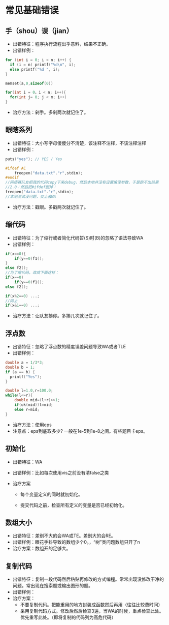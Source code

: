 # 常见基础错误

## 手（shou）误（jian）

* 出错特征：程序执行流程出乎意料，结果不正确。
* 出错样例：

```cpp
for (int i = 0; i < n; i++) {
  if (i = n) printf("%d\n", i);
  else printf("%d ", i);
}
```

```cpp
memset(a,0,sizeof(0))
```

```cpp
for(int i = 0，i < n; i++){
  for(int j= 0; j < m; i++)
}
```

* 治疗方法：剁手。多剁两次就记住了。

## 眼瞎系列

* 出错特征：大小写字母傻傻分不清楚，该注释不注释，不该注释注释
* 出错样例：

```cpp
puts("yes"); // YES / Yes 
```

```cpp
#ifdef AC
    freopen("data.txt"."r",stdin);
#endif
//网络赛队友把我的代码copy下来debug，然后本地并没有设置编译参数，于是跑不出结果
//2.0：然后把#ifdef删掉：
freopen("data.txt"."r",stdin);
//本地测试没问题，交上去WA
```

* 治疗方法：戳眼。多戳两次就记住了。

## 缩代码

* 出错特征：为了缩行或者简化代码暂\(S\)时\(B\)的忽略了语法导致WA
* 出错样例：

```cpp
if(x==0){
	if(y==0)f1();
}
else f2();
//为了缩代码，改成下面这样：
if(x==0)
	if(y==0)f1();
else f2();
```

```cpp
if(x%2==0) ...;
//同上
if(x&1==0) ...;
```

* 治疗方法：让队友揍你。多揍几次就记住了。

## 浮点数

* 出错特征：忽略了浮点数的精度误差问题导致WA或者TLE
* 出错样例：

```cpp
double a = 1/3*3;
double b = 1;
if (a == b) {
  printf("Yes");
}
```

```cpp
double l=1.0,r=100.0;
while(l<=r){
    double mid=(l+r)>>1;
    if(ok(mid))l=mid;
    else r=mid;
}
```

* 治疗方法：使用eps
* 注意点：eps到底取多少? 一般在1e-5到1e-8之间。有些题目卡eps。

## 初始化

* 出错特征：WA
* 出错样例：比如每次使用vis之前没有清false之类

* 治疗方案

  * 每个变量定义的同时就初始化。

  * 提交代码之前，检查所有定义的变量是否已经初始化。

## 数组大小

* 出错特征：差别不大的会WA或TE。差别大的会RE。
* 出错样例：眼花手抖导致的数组少个0。，“树”类问题数组只开了n
* 治疗方案：数组开的足够大。

## 复制代码

* 出错特征：复制一段代码然后粘贴再修改的方式编程。常常出现没修改干净的问题。常出现在搜索题或输出图形的题。
* 出错样例：
* 治疗方案：
  * 不要复制代码。把能重用的地方封装成函数然后再用（往往比较费时间）
  * 采用复制代码方式。修改后然后检查3遍，当WA的时候，重点检查此处。优先重写此处。（即将复制的代码列为高危代码）

  




